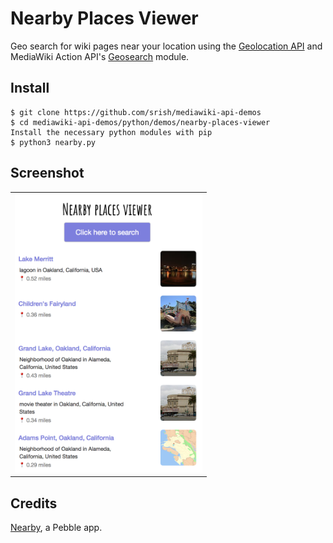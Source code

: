 # Nearby Places Viewer

Geo search for wiki pages near your location using the [Geolocation API](https://developer.mozilla.org/en-US/docs/Web/API/Geolocation_API) and MediaWiki Action API's [Geosearch](https://www.mediawiki.org/wiki/API:Geosearch) module. 

Install
-------
```
$ git clone https://github.com/srish/mediawiki-api-demos
$ cd mediawiki-api-demos/python/demos/nearby-places-viewer
Install the necessary python modules with pip
$ python3 nearby.py
```

Screenshot
----------
<table><tr><td>
<img src="screenshot.png" width="300" style="border 5px solid black">
</td></tr></table>

Credits
-------
[Nearby](https://github.com/prtksxna/pebble-nearby), a Pebble app.
